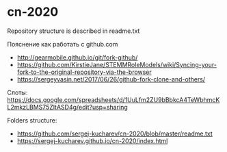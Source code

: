 # cn-2020

Repository structure is described in readme.txt

Пояснение как работать с github.com
- http://gearmobile.github.io/git/fork-github/
- https://github.com/KirstieJane/STEMMRoleModels/wiki/Syncing-your-fork-to-the-original-repository-via-the-browser
- https://sergeyvasin.net/2017/06/26/github-fork-clone-and-others/

Слоты:
  https://docs.google.com/spreadsheets/d/1UuLfm2ZU9bBbkcA4TeWbhmcKL2mkzLBMS75ZltASD4g/edit?usp=sharing

Folders structure:
  - https://github.com/sergej-kucharev/cn-2020/blob/master/readme.txt
  - https://sergej-kucharev.github.io/cn-2020/index.html
